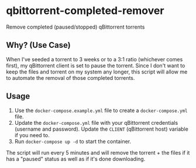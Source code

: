 # qbittorrent-completed-remover

Remove completed (paused/stopped) qBittorrent torrents

## Why? (Use Case)

When I've seeded a torrent to 3 weeks or to a 3:1 ratio (whichever comes first), my qBittorrent client is set to pause the torrent. Since I don't want to keep the files and torrent on my system any longer, this script will allow me to automate the removal of those completed torrents.

## Usage

1. Use the `docker-compose.example.yml` file to create a `docker-compose.yml` file.
2. Update the `docker-compose.yml` file with your qBittorrent credentials (username and password). Update the `CLIENT` (qBittorrent host) variable if you need to.
3. Run `docker-compose up -d` to start the container.

The script will run every 5 minutes and will remove the torrent + the files if it has a "paused" status as well as if it's done downloading.
